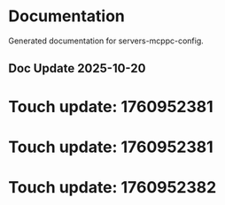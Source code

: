 # Documentation

Generated documentation for servers-mcppc-config.

## Doc Update 2025-10-20

# Touch update: 1760952381

# Touch update: 1760952381

# Touch update: 1760952382
